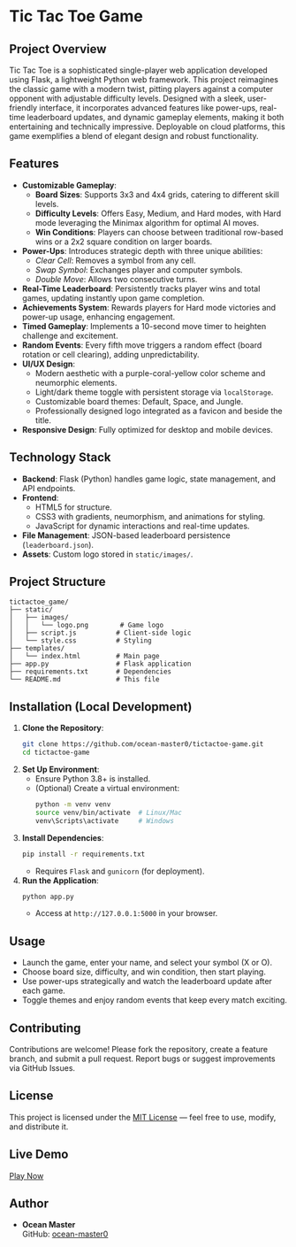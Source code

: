 # Tic Tac Toe Game

## Project Overview
Tic Tac Toe is a sophisticated single-player web application developed using Flask, a lightweight Python web framework. This project reimagines the classic game with a modern twist, pitting players against a computer opponent with adjustable difficulty levels. Designed with a sleek, user-friendly interface, it incorporates advanced features like power-ups, real-time leaderboard updates, and dynamic gameplay elements, making it both entertaining and technically impressive. Deployable on cloud platforms, this game exemplifies a blend of elegant design and robust functionality.

## Features
- **Customizable Gameplay**:
  - **Board Sizes**: Supports 3x3 and 4x4 grids, catering to different skill levels.
  - **Difficulty Levels**: Offers Easy, Medium, and Hard modes, with Hard mode leveraging the Minimax algorithm for optimal AI moves.
  - **Win Conditions**: Players can choose between traditional row-based wins or a 2x2 square condition on larger boards.
- **Power-Ups**: Introduces strategic depth with three unique abilities:
  - *Clear Cell*: Removes a symbol from any cell.
  - *Swap Symbol*: Exchanges player and computer symbols.
  - *Double Move*: Allows two consecutive turns.
- **Real-Time Leaderboard**: Persistently tracks player wins and total games, updating instantly upon game completion.
- **Achievements System**: Rewards players for Hard mode victories and power-up usage, enhancing engagement.
- **Timed Gameplay**: Implements a 10-second move timer to heighten challenge and excitement.
- **Random Events**: Every fifth move triggers a random effect (board rotation or cell clearing), adding unpredictability.
- **UI/UX Design**:
  - Modern aesthetic with a purple-coral-yellow color scheme and neumorphic elements.
  - Light/dark theme toggle with persistent storage via `localStorage`.
  - Customizable board themes: Default, Space, and Jungle.
  - Professionally designed logo integrated as a favicon and beside the title.
- **Responsive Design**: Fully optimized for desktop and mobile devices.

## Technology Stack
- **Backend**: Flask (Python) handles game logic, state management, and API endpoints.
- **Frontend**:
  - HTML5 for structure.
  - CSS3 with gradients, neumorphism, and animations for styling.
  - JavaScript for dynamic interactions and real-time updates.
- **File Management**: JSON-based leaderboard persistence (`leaderboard.json`).
- **Assets**: Custom logo stored in `static/images/`.

## Project Structure
```
tictactoe_game/
├── static/
│   ├── images/
│   │   └── logo.png        # Game logo
│   ├── script.js          # Client-side logic
│   └── style.css          # Styling
├── templates/
│   └── index.html         # Main page
├── app.py                 # Flask application
├── requirements.txt       # Dependencies
└── README.md              # This file
```

## Installation (Local Development)
1. **Clone the Repository**:
   ```bash
   git clone https://github.com/ocean-master0/tictactoe-game.git
   cd tictactoe-game
   ```
2. **Set Up Environment**:
   - Ensure Python 3.8+ is installed.
   - (Optional) Create a virtual environment:
     ```bash
     python -m venv venv
     source venv/bin/activate  # Linux/Mac
     venv\Scripts\activate     # Windows
     ```
3. **Install Dependencies**:
   ```bash
   pip install -r requirements.txt
   ```
   - Requires `Flask` and `gunicorn` (for deployment).
4. **Run the Application**:
   ```bash
   python app.py
   ```
   - Access at `http://127.0.0.1:5000` in your browser.

## Usage
- Launch the game, enter your name, and select your symbol (X or O).
- Choose board size, difficulty, and win condition, then start playing.
- Use power-ups strategically and watch the leaderboard update after each game.
- Toggle themes and enjoy random events that keep every match exciting.

## Contributing
Contributions are welcome! Please fork the repository, create a feature branch, and submit a pull request. Report bugs or suggest improvements via GitHub Issues.

## License
This project is licensed under the [MIT License](LICENSE) — feel free to use, modify, and distribute it.

## Live Demo
[Play Now](https://tictactoe-game-8.onrender.com)

## Author
- **Ocean Master**  
  GitHub: [ocean-master0](https://github.com/ocean-master0)
